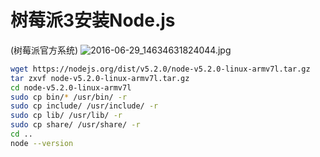 # 树莓派3安装Node.js
(树莓派官方系统)
![2016-06-29_14634631824044.jpg](http://pic.mylonly.com/2016-06-29_14634631824044.jpg)
```Bash Shell
wget https://nodejs.org/dist/v5.2.0/node-v5.2.0-linux-armv7l.tar.gz
tar zxvf node-v5.2.0-linux-armv7l.tar.gz
cd node-v5.2.0-linux-armv7l
sudo cp bin/* /usr/bin/ -r
sudo cp include/ /usr/include/ -r
sudo cp lib/ /usr/lib/ -r
sudo cp share/ /usr/share/ -r
cd ..
node --version
```


